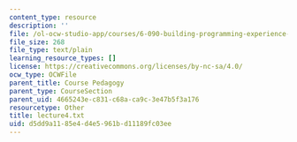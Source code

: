 ```yaml
---
content_type: resource
description: ''
file: /ol-ocw-studio-app/courses/6-090-building-programming-experience-a-lead-in-to-6-001-january-iap-2005/d5dd9a1185e4d4e5961bd11189fc03ee_lecture4.txt
file_size: 268
file_type: text/plain
learning_resource_types: []
license: https://creativecommons.org/licenses/by-nc-sa/4.0/
ocw_type: OCWFile
parent_title: Course Pedagogy
parent_type: CourseSection
parent_uid: 4665243e-c831-c68a-ca9c-3e47b5f3a176
resourcetype: Other
title: lecture4.txt
uid: d5dd9a11-85e4-d4e5-961b-d11189fc03ee
---
```

